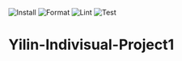 ![Install](https://github.com/<username>/<repository>/actions/workflows/ci.yml/badge.svg?event=install)
![Format](https://github.com/<username>/<repository>/actions/workflows/ci.yml/badge.svg?event=format)
![Lint](https://github.com/<username>/<repository>/actions/workflows/ci.yml/badge.svg?event=lint)
![Test](https://github.com/<username>/<repository>/actions/workflows/ci.yml/badge.svg?event=test)

# Yilin-Indivisual-Project1